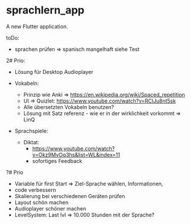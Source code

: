 # sprachlern_app

A new Flutter application.

toDo:
- sprachen prüfen => spanisch mangelhaft siehe Test

2# Prio:
- Lösung für Desktop Audioplayer
- Vokabeln:
    - Prinzip wie Anki => https://en.wikipedia.org/wiki/Spaced_repetition
    - UI => Quizlet: https://www.youtube.com/watch?v=RCIJu8nt5sk
    - Alle übersetzten Vokabeln benutzen?
    - Lösung mit Satz referenz - wie er in der wirklichkeit vorkommt => LinQ

- Sprachspiele:
    - Diktat:
        - https://www.youtube.com/watch?v=Okz9MvOq3hs&list=WL&index=11
        - sofortiges Feedback

?# Prio
- Variable für first Start => Ziel-Sprache wählen, Informationen,
- code verbessern
- Skalierung bei verschiedenen Geräten prüfen
- Layout schön machen
- Audioplayer schöner machen
- LevelSystem: Last lvl => 10.000 Stunden mit der Sprache?

